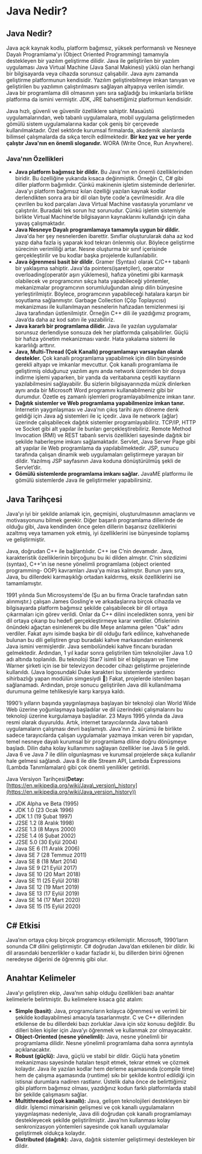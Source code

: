 # Java Nedir?

## Java Nedir?

Java açık kaynak kodlu, platform bağımsız, yüksek performanslı ve Nesneye Dayalı Programlama&#39;yı (Object Oriented Programming) tamamıyla destekleyen bir yazılım geliştirme dilidir. Java ile geliştirilen bir yazılım uygulaması Java Virtual Machine (Java Sanal Makinesi) yüklü olan herhangi bir bilgisayarda veya cihazda sorunsuz çalışabilir. Java aynı zamanda geliştirme platformunun kendisidir. Yazılım geliştirebilmeye imkan tanıyan ve geliştirilen bu yazılımın çalıştırılmasını sağlayan altyapıya verilen isimdir. Java bir programlama dili olmasının yanı sıra sağladığı bu imkanlarla birlikte platforma da ismini vermiştir. JDK, JRE bahsettiğimiz platformun kendisidir.

Java hızlı, güvenli ve güvenilir özelliklere sahiptir. Masaüstü uygulamalarından, web tabanlı uygulamalara, mobil uygulama geliştirmeden gömülü sistem uygulamalarına kadar çok geniş bir çerçevede kullanılmaktadır. Özel sektörde kurumsal firmalarda, akademik alanlarda bilimsel çalışmalarda da sıkça tercih edilmektedir. **Bir kez yaz ve her yerde çalıştır Java&#39;nın en önemli sloganıdır.** WORA (Write Once, Run Anywhere).

### Java&#39;nın Özellikleri

- **Java platform bağımsız bir dildir.** Bu Java'nın en önemli özelliklerinden biridir. Bu özelliğine yukarıda kısaca değinmiştik. Örneğin C, C# gibi diller platform bağımlıdır. Çünkü makinenin işletim sisteminde derlenirler. Java&#39;yı platform bağımsız kılan özelliği yazılan kaynak kodlar derlendikten sonra ara bir dil olan byte code&#39;a çevrilmesidir. Ara dile çevrilen bu kod parçaları Java Virtual Machine vasıtasıyla yorumlanır ve çalıştırılır. Buradaki tek sorun hız sorunudur. Çünkü işletim sistemiyle birlikte Virtual Machine’de bilgisayarın kaynaklarını kullandığı için daha yavaş çalışmaktadır.
- **Java Nesneye Dayalı programlamaya tamamıyla uygun bir dildir.** Java&#39;da her şey nesnelerden ibarettir. Sınıflar oluşturularak daha az kod yazıp daha fazla iş yaparak kod tekrarı önlenmiş olur. Böylece geliştirme sürecinin verimliliği artar. Nesne oluşturma bir sınıf içerisinde gerçekleştirilir ve bu kodlar başka projelerde kullanılabilir.
- **Java öğrenmesi basit bir dildir.** Gramer (Syntax) olarak C/C++ tabanlı bir yaklaşıma sahiptir. Java&#39;da pointers(işaretçiler), operator overloading(operatör aşırı yüklemesi), hafıza yönetimi gibi karmaşık olabilecek ve programcının sıkça hata yapabileceği yöntemler, mekanizmalar programcının sorumluluğundan alınıp dilin bünyesine yerleştirilmiştir. Böylece, programcının yapabileceği hatalara karşın bir soyutlama sağlanmıştır. Garbage Collection (Çöp Toplayıcısı) mekanizması ile kullanılmayan nesnelerin hafızadan temizlenmesi işi Java tarafından üstlenilmiştir. Örneğin C++ dili ile yazdığımız programı, Java’da daha az kod satırı ile yazabiliriz.
- **Java kararlı bir programlama dilidir.** Java ile yazılan uygulamalar sorunsuz derlendiyse sonsuza dek her platformda çalışabilirler. Güçlü bir hafıza yönetim mekanizması vardır. Hata yakalama sistemi ile kararlılığı arttırır.
- **Java, Multi-Thread (Çok Kanallı) programlamayı varsayılan olarak destekler.** Çok kanallı programlama yapabilmek için dilin bünyesinde gerekli altyapı ve imkanlar mevcuttur. Çok kanallı programlama ile geliştirmiş olduğunuz yazılım aynı anda network üzerinden bir dosya indirme işlemi yaparken, bir yanda da veritabanına çeşitli kayıtların yazılabilmesini sağlayabilir. Bu sizlerin bilgisayarınızda müzik dinlerken aynı anda bir Microsoft Word programını kullanabilmeniz gibi bir durumdur. Özetle eş zamanlı işlemleri programlayabilmenize imkan tanır.
- **Dağıtık sistemler ve Web programlama yapabilmenize imkan tanır.** İnternetin yaygınlaşması ve Java’nın çıkış tarihi aynı döneme denk geldiği için Java ağ sistemleri ile iç içedir. Java ile network (ağlar) üzerinde çalışabilecek dağıtık sistemler programlayabiliriz. TCP/IP, HTTP ve Socket gibi alt yapılar ile bunları gerçekleştirebiliriz. Remote Method Invocation (RMI) ve REST tabanlı servis özellikleri sayesinde dağıtık bir şekilde haberleşme imkanı sağlamaktadır. Servlet, Java Server Page gibi alt yapılar ile Web programlama da yapılabilmektedir. JSP, sunucu tarafında çalışan dinamik web uygulamaları geliştirmeye yarayan bir dildir. Yazılmış JSP sayfasının Java koduna dönüştürülmüş şekli de Servlet’dir.
- **Gömülü sistemlerde programlama imkanı sağlar.** JavaME platformu ile gömülü sistemlerde Java ile geliştirmeler yapabilirsiniz.

## Java Tarihçesi

Java’yı iyi bir şekilde anlamak için, geçmişini, oluşturulmasının amaçlarını ve motivasyonunu bilmek gerekir. Diğer başarılı programlama dillerinde de olduğu gibi, Java kendinden önce gelen dillerin başarısız özelliklerini azaltmış veya tamamen yok etmiş, iyi özelliklerini ise bünyesinde toplamış ve geliştirmiştir.

Java, doğrudan C++ ile bağlantılıdır. C++ ise C’nin devamıdır. Java, karakteristik özelliklerinin birçoğunu bu iki dilden almıştır. C’nin sözdizimi (syntax), C++’ın ise nesne yönelimli programlama (object oriented programming- OOP) kavramları Java’ya miras kalmıştır. Bunun yanı sıra, Java, bu dillerdeki karmaşıklığı ortadan kaldırmış, eksik özelliklerini ise tamamlamıştır.

1991 yılında Sun Microsystems&#39;de (Şu an bu firma Oracle tarafından satın alınmıştır.) çalışan James Gosling&#39;e ve arkadaşlarına birçok cihazda ve bilgisayarda platform bağımsız şekilde çalışabilecek bir dil ortaya çıkarmaları için görev verildi. Onlar da C++ dilini inceledikten sonra, yeni bir dil ortaya çıkarıp bu hedefi gerçekleştirmeye karar verdiler. Ofislerinin önündeki ağaçtan esinlenerek bu dile Meşe anlamına gelen &quot;Oak&quot; adını verdiler. Fakat aynı isimde başka bir dil olduğu fark edilince, kahvehanede bulunan bu dili geliştiren grup buradaki kahve markasından esinlenerek Java ismini vermişlerdir. Java sembolündeki kahve fincanı buradan gelmektedir. Ardından, 1 yıl kadar sonra geliştirilen tüm teknolojiler Java 1.0 adı altında toplanıldı. Bu teknoloji Star7 isimli bir el bilgisayarı ve Time Warner şirketi için ise bir televizyon decoder cihazı geliştirme projelerinde kullanıldı. (Java logosundaki Duke karakteri bu sistemlerde yardımcı sihirbazlığı yapan modülün simgesiydi ) Fakat, projelerde istenilen başarı sağlanamadı. Ardından, proje sonucu geliştirilen Java dili kullanılmama durumuna gelme tehlikesiyle karşı karşıya kaldı.

1990&#39;lı yılların başında yaygınlaşmaya başlayan bir teknoloji olan World Wide Web üzerine yoğunlaşmaya başladılar ve dil üzerindeki çalışmalarını bu teknoloji üzerine kurgulamaya başladılar. 23 Mayıs 1995 yılında da Java resmi olarak duyuruldu. Artık, internet tarayıcılarında Java tabanlı uygulamaların çalışması devri başlamıştı. Java&#39;nın 2. sürümü ile birlikte sadece tarayıcılarda çalışan uygulamalar yazmaya imkan veren bir yapıdan, temel nesneye dayalı kurumsal bir programlama diline doğru dönüşmeye başladı. Dilin daha kolay kullanımını sağlayan özellikler ise Java 5 ile geldi. Java 6 ve Java 7 ile dilin olgunlaşması ve kurumsal projelerde sıkça kullanılır hale gelmesi sağlandı. Java 8 ile dile Stream API, Lambda Expressions (Lambda Tanımlamaları) gibi çok önemli yenilikler getirildi.

Java Versiyon Tarihçesi(**Detay:** [https://en.wikipedia.org/wiki/Java\_version\_history](https://en.wikipedia.org/wiki/Java_version_history))

- JDK Alpha ve Beta (1995)
- JDK 1.0 (23 Ocak 1996)
- JDK 1.1 (19 Şubat 1997)
- J2SE 1.2 (8 Aralık 1998)
- J2SE 1.3 (8 Mayıs 2000)
- J2SE 1.4 (6 Şubat 2002)
- J2SE 5.0 (30 Eylül 2004)
- Java SE 6 (11 Aralık 2006)
- Java SE 7 (28 Temmuz 2011)
- Java SE 8 (18 Mart 2014)
- Java SE 9 (21 Eylül 2017)
- Java SE 10 (20 Mart 2018)
- Java SE 11 (25 Eylül 2018)
- Java SE 12 (19 Mart 2019)
- Java SE 13 (17 Eylül 2019)
- Java SE 14 (17 Mart 2020)
- Java SE 15 (15 Eylül 2020)

## C# Etkisi

Java’nın ortaya çıkışı birçok programcıyı etkilemiştir. Microsoft, 1990’ların sonunda C# dilini geliştirmiştir. C# doğrudan Java’dan etkilenen bir dildir. İki dil arasındaki benzerlikler o kadar fazladır ki, bu dillerden birini öğrenen neredeyse diğerini de öğrenmiş gibi olur.

## Anahtar Kelimeler

Java’yı geliştiren ekip, Java’nın sahip olduğu özellikleri bazı anahtar kelimelerle belirtmiştir. Bu kelimelere kısaca göz atalım:

- **Simple (basit)**: Java, programcıların kolayca öğrenmesi ve verimli bir şekilde kodlayabilmesi amacıyla tasarlanmıştır. C ve C++ dillerinden etkilense de bu dillerdeki bazı zorluklar Java için söz konusu değildir. Bu dilleri bilen kişiler için Java’yı öğrenmek ve kullanmak zor olmayacaktır.
- **Object-Oriented (nesne yönelimli):** Java, nesne yönelimli bir programlama dilidir. Nesne yönelimli programlama daha sonra ayrıntıyla açıklanacaktır.
- **Robust (güçlü):** Java, güçlü ve stabil bir dildir. Güçlü hata yönetim mekanizması sayesinde hataları tespit etmek, tekrar etmek ve çözmek kolaydır. Java ile yazılan kodlar hem derleme aşamasında (compile time) hem de çalışma aşamasında (runtime) sıkı bir şekilde kontrol edildiği için istisnai durumlara nadiren rastlanır. Üstelik daha önce de belirttiğimiz gibi platform bağımsız olması, yazdığınız kodun farklı platformlarda stabil bir şekilde çalışmasını sağlar.
- **Multithreaded (çok kanallı):** Java, gelişen teknolojileri destekleyen bir dildir. İşlemci mimarisinin gelişmesi ve çok kanallı uygulamaların yaygınlaşması nedeniyle, Java dili doğrudan çok kanallı programlamayı destekleyecek şekilde geliştirilmiştir. Java’nın kullanması kolay senkronizasyon yöntemleri sayesinde çok kanallı uygulamalar geliştirmek oldukça kolaydır.
- **Distributed (dağıtık):** Java, dağıtık sistemler geliştirmeyi destekleyen bir dildir. 

